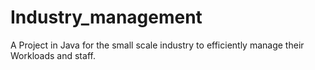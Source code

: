 # Industry_management
A Project in Java for the small scale industry to efficiently manage their Workloads and staff. 
